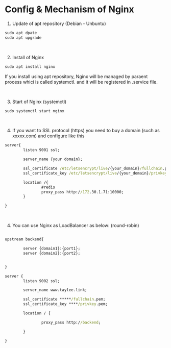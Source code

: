   # Config & Mechanism of Nginx

1. Update of apt repository (Debian - Unbuntu)
```bat
sudo apt dpate
sudo apt upgrade
```

 &nbsp; 


2. Install of Nginx
```bat
sudo apt install nginx
```

If you install using apt repository, Nginx will be managed by paraent process whici is called systemctl. and it will be registered in .service file.

 &nbsp;

3. Start of Nginx (systemctl)
 ```bat
 sudo systemctl start nginx
 ```

&nbsp;

4. If you want to SSL protocol (https) you need to buy a domain (such as xxxxx.com) and configure like this
```bat
server{
        listen 9001 ssl;

        server_name {your domain};

        ssl_certificate /etc/letsencrypt/live/{your_domain}/fullchain.pem;
        ssl_certificate_key /etc/letsencrypt/live/{your_domain}/privkey.pem;

        location /{
                #redis
                proxy_pass http://172.30.1.71:10000;
        }

}
```

&nbsp;

4. You can use Nginx as LoadBalancer as below: (round-robin)
```bat

upstream backend{

        server {domain1}:{port1};
        server {domain2}:{port2};


}

server {
        listen 9002 ssl;

        server_name www.taylee.link;

        ssl_certificate *****/fullchain.pem;
        ssl_certificate_key ****/privkey.pem;

        location / {

                proxy_pass http://backend;

        }

}


```

